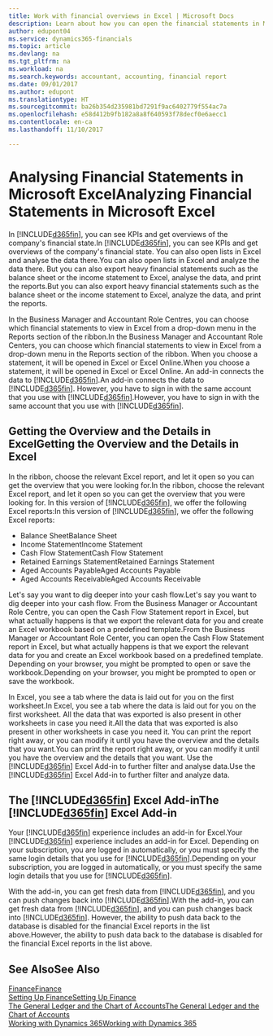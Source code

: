 ```yaml
---
title: Work with financial overviews in Excel | Microsoft Docs
description: Learn about how you can open the financial statements in Microsoft Excel from Dynamics 365 Business edition  for better analysis.
author: edupont04
ms.service: dynamics365-financials
ms.topic: article
ms.devlang: na
ms.tgt_pltfrm: na
ms.workload: na
ms.search.keywords: accountant, accounting, financial report
ms.date: 09/01/2017
ms.author: edupont
ms.translationtype: HT
ms.sourcegitcommit: ba26b354d235981bd7291f9ac6402779f554ac7a
ms.openlocfilehash: e58d412b9fb182a8a8f640593f78decf0e6aecc1
ms.contentlocale: en-ca
ms.lasthandoff: 11/10/2017

---
```

# <a name="analyzing-financial-statements-in-microsoft-excel"></a><span data-ttu-id="10c08-103">Analysing Financial Statements in Microsoft Excel</span><span class="sxs-lookup"><span data-stu-id="10c08-103">Analyzing Financial Statements in Microsoft Excel</span></span>
<span data-ttu-id="10c08-104">In [!INCLUDE[d365fin](includes/d365fin_md.md)], you can see KPIs and get overviews of the company's financial state.</span><span class="sxs-lookup"><span data-stu-id="10c08-104">In [!INCLUDE[d365fin](includes/d365fin_md.md)], you can see KPIs and get overviews of the company's financial state.</span></span> <span data-ttu-id="10c08-105">You can also open lists in Excel and analyse the data there.</span><span class="sxs-lookup"><span data-stu-id="10c08-105">You can also open lists in Excel and analyze the data there.</span></span> <span data-ttu-id="10c08-106">But you can also export heavy financial statements such as the balance sheet or the income statement to Excel, analyse the data, and print the reports.</span><span class="sxs-lookup"><span data-stu-id="10c08-106">But you can also export heavy financial statements such as the balance sheet or the income statement to Excel, analyze the data, and print the reports.</span></span>  

<span data-ttu-id="10c08-107">In the Business Manager and Accountant Role Centres, you can choose which financial statements to view in Excel from a drop-down menu in the Reports section of the ribbon.</span><span class="sxs-lookup"><span data-stu-id="10c08-107">In the Business Manager and Accountant Role Centers, you can choose which financial statements to view in Excel from a drop-down menu in the Reports section of the ribbon.</span></span> <span data-ttu-id="10c08-108">When you choose a statement, it will be opened in Excel or Excel Online.</span><span class="sxs-lookup"><span data-stu-id="10c08-108">When you choose a statement, it will be opened in Excel or Excel Online.</span></span> <span data-ttu-id="10c08-109">An add-in connects the data to [!INCLUDE[d365fin](includes/d365fin_md.md)].</span><span class="sxs-lookup"><span data-stu-id="10c08-109">An add-in connects the data to [!INCLUDE[d365fin](includes/d365fin_md.md)].</span></span> <span data-ttu-id="10c08-110">However, you have to sign in with the same account that you use with [!INCLUDE[d365fin](includes/d365fin_md.md)].</span><span class="sxs-lookup"><span data-stu-id="10c08-110">However, you have to sign in with the same account that you use with [!INCLUDE[d365fin](includes/d365fin_md.md)].</span></span>  

## <a name="getting-the-overview-and-the-details-in-excel"></a><span data-ttu-id="10c08-111">Getting the Overview and the Details in Excel</span><span class="sxs-lookup"><span data-stu-id="10c08-111">Getting the Overview and the Details in Excel</span></span>
<span data-ttu-id="10c08-112">In the ribbon, choose the relevant Excel report, and let it open so you can get the overview that you were looking for.</span><span class="sxs-lookup"><span data-stu-id="10c08-112">In the ribbon, choose the relevant Excel report, and let it open so you can get the overview that you were looking for.</span></span> <span data-ttu-id="10c08-113">In this version of [!INCLUDE[d365fin](includes/d365fin_md.md)], we offer the following Excel reports:</span><span class="sxs-lookup"><span data-stu-id="10c08-113">In this version of [!INCLUDE[d365fin](includes/d365fin_md.md)], we offer the following Excel reports:</span></span>

- <span data-ttu-id="10c08-114">Balance Sheet</span><span class="sxs-lookup"><span data-stu-id="10c08-114">Balance Sheet</span></span>  
- <span data-ttu-id="10c08-115">Income Statement</span><span class="sxs-lookup"><span data-stu-id="10c08-115">Income Statement</span></span>  
- <span data-ttu-id="10c08-116">Cash Flow Statement</span><span class="sxs-lookup"><span data-stu-id="10c08-116">Cash Flow Statement</span></span>  
- <span data-ttu-id="10c08-117">Retained Earnings Statement</span><span class="sxs-lookup"><span data-stu-id="10c08-117">Retained Earnings Statement</span></span>  
- <span data-ttu-id="10c08-118">Aged Accounts Payable</span><span class="sxs-lookup"><span data-stu-id="10c08-118">Aged Accounts Payable</span></span>  
- <span data-ttu-id="10c08-119">Aged Accounts Receivable</span><span class="sxs-lookup"><span data-stu-id="10c08-119">Aged Accounts Receivable</span></span>  

<span data-ttu-id="10c08-120">Let's say you want to dig deeper into your cash flow.</span><span class="sxs-lookup"><span data-stu-id="10c08-120">Let's say you want to dig deeper into your cash flow.</span></span> <span data-ttu-id="10c08-121">From the Business Manager or Accountant Role Centre, you can open the Cash Flow Statement report in Excel, but what actually happens is that we export the relevant data for you and create an Excel workbook based on a predefined template.</span><span class="sxs-lookup"><span data-stu-id="10c08-121">From the Business Manager or Accountant Role Center, you can open the Cash Flow Statement report in Excel, but what actually happens is that we export the relevant data for you and create an Excel workbook based on a predefined template.</span></span> <span data-ttu-id="10c08-122">Depending on your browser, you might be prompted to open or save the workbook.</span><span class="sxs-lookup"><span data-stu-id="10c08-122">Depending on your browser, you might be prompted to open or save the workbook.</span></span>  

<span data-ttu-id="10c08-123">In Excel, you see a tab where the data is laid out for you on the first worksheet.</span><span class="sxs-lookup"><span data-stu-id="10c08-123">In Excel, you see a tab where the data is laid out for you on the first worksheet.</span></span> <span data-ttu-id="10c08-124">All the data that was exported is also present in other worksheets in case you need it.</span><span class="sxs-lookup"><span data-stu-id="10c08-124">All the data that was exported is also present in other worksheets in case you need it.</span></span> <span data-ttu-id="10c08-125">You can print the report right away, or you can modify it until you have the overview and the details that you want.</span><span class="sxs-lookup"><span data-stu-id="10c08-125">You can print the report right away, or you can modify it until you have the overview and the details that you want.</span></span> <span data-ttu-id="10c08-126">Use the [!INCLUDE[d365fin](includes/d365fin_md.md)] Excel Add-in to further filter and analyse data.</span><span class="sxs-lookup"><span data-stu-id="10c08-126">Use the [!INCLUDE[d365fin](includes/d365fin_md.md)] Excel Add-in to further filter and analyze data.</span></span>  

## <a name="the-included365finincludesd365finmdmd-excel-add-in"></a><span data-ttu-id="10c08-127">The [!INCLUDE[d365fin](includes/d365fin_md.md)] Excel Add-in</span><span class="sxs-lookup"><span data-stu-id="10c08-127">The [!INCLUDE[d365fin](includes/d365fin_md.md)] Excel Add-in</span></span>
<span data-ttu-id="10c08-128">Your [!INCLUDE[d365fin](includes/d365fin_md.md)] experience includes an add-in for Excel.</span><span class="sxs-lookup"><span data-stu-id="10c08-128">Your [!INCLUDE[d365fin](includes/d365fin_md.md)] experience includes an add-in for Excel.</span></span> <span data-ttu-id="10c08-129">Depending on your subscription, you are logged in automatically, or you must specify the same login details that you use for [!INCLUDE[d365fin](includes/d365fin_md.md)].</span><span class="sxs-lookup"><span data-stu-id="10c08-129">Depending on your subscription, you are logged in automatically, or you must specify the same login details that you use for [!INCLUDE[d365fin](includes/d365fin_md.md)].</span></span>  

<span data-ttu-id="10c08-130">With the add-in, you can get fresh data from [!INCLUDE[d365fin](includes/d365fin_md.md)], and you can push changes back into [!INCLUDE[d365fin](includes/d365fin_md.md)].</span><span class="sxs-lookup"><span data-stu-id="10c08-130">With the add-in, you can get fresh data from [!INCLUDE[d365fin](includes/d365fin_md.md)], and you can push changes back into [!INCLUDE[d365fin](includes/d365fin_md.md)].</span></span> <span data-ttu-id="10c08-131">However, the ability to push data back to the database is disabled for the financial Excel reports in the list above.</span><span class="sxs-lookup"><span data-stu-id="10c08-131">However, the ability to push data back to the database is disabled for the financial Excel reports in the list above.</span></span>  

## <a name="see-also"></a><span data-ttu-id="10c08-132">See Also</span><span class="sxs-lookup"><span data-stu-id="10c08-132">See Also</span></span>
[<span data-ttu-id="10c08-133">Finance</span><span class="sxs-lookup"><span data-stu-id="10c08-133">Finance</span></span>](finance.md)  
[<span data-ttu-id="10c08-134">Setting Up Finance</span><span class="sxs-lookup"><span data-stu-id="10c08-134">Setting Up Finance</span></span>](finance-setup-finance.md)  
[<span data-ttu-id="10c08-135">The General Ledger and the Chart of Accounts</span><span class="sxs-lookup"><span data-stu-id="10c08-135">The General Ledger and the Chart of Accounts</span></span>](finance-general-ledger.md)  
[<span data-ttu-id="10c08-136">Working with Dynamics 365</span><span class="sxs-lookup"><span data-stu-id="10c08-136">Working with Dynamics 365</span></span>](ui-work-product.md)  

